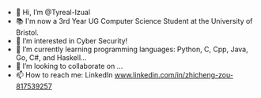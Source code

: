 - 👋 Hi, I’m @Tyreal-Izual
- 📚 I'm now a 3rd Year UG Computer Science Student at the University of Bristol.
- 👀 I’m interested in Cyber Security!
- 🌱 I’m currently learning programming languages: Python, C, Cpp, Java, Go, C#, and Haskell...
- 💞️ I’m looking to collaborate on ...
- 📫 How to reach me: LinkedIn www.linkedin.com/in/zhicheng-zou-817539257

<!---
Tyreal-Izual/Tyreal-Izual is a ✨ special ✨ repository because its `README.md` (this file) appears on your GitHub profile.
You can click the Preview link to take a look at your changes.
--->
